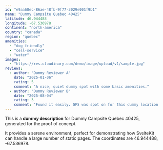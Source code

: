 ```yaml
---
id: "e9aa60ec-86ae-48fb-9f77-3029e001f9b1"
name: "Dummy Campsite Quebec 40425"
latitude: 46.944488
longitude: -67.536978
continent: "north-america"
country: "canada"
region: "quebec"
amenities:
  - "dog-friendly"
  - "cell-service"
  - "water"
images:
  - "https://res.cloudinary.com/demo/image/upload/v1/sample.jpg"
reviews:
  - author: "Dummy Reviewer A"
    date: "2025-01-06"
    rating: 5
    comment: "A nice, quiet dummy spot with some basic amenities."
  - author: "Dummy Reviewer B"
    date: "2025-08-04"
    rating: 3
    comment: "Found it easily. GPS was spot on for this dummy location."
---
```


This is a **dummy description** for Dummy Campsite Quebec 40425, generated for the proof of concept.

It provides a serene environment, perfect for demonstrating how SvelteKit can handle a large number of static pages. The coordinates are 46.944488, -67.536978.
